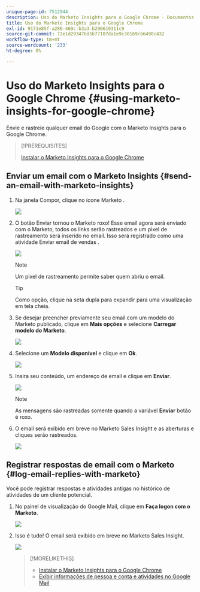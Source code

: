 ```yaml
---
unique-page-id: 7512944
description: Uso do Marketo Insights para o Google Chrome - Documentos do Marketo - Documentação do produto
title: Uso do Marketo Insights para o Google Chrome
exl-id: 9171e85f-a286-469c-b3a3-b290619311c9
source-git-commit: 72e1d29347bd5b77107da1e9c30169cb6490c432
workflow-type: tm+mt
source-wordcount: '233'
ht-degree: 0%

---
```


# Uso do Marketo Insights para o Google Chrome {#using-marketo-insights-for-google-chrome}

Envie e rastreie qualquer email do Google com o Marketo Insights para o Google Chrome.

>[!PREREQUISITES]
>
>[Instalar o Marketo Insights para o Google Chrome](/help/marketo/product-docs/marketo-sales-insight/msi-chrome-plugin/install-marketo-insights-for-google-chrome.md)

## Enviar um email com o Marketo Insights {#send-an-email-with-marketo-insights}

1. Na janela Compor, clique no ícone Marketo .

   ![](assets/image2015-10-5-14-3a57-3a53.png)

1. O botão Enviar tornou o Marketo roxo! Esse email agora será enviado com o Marketo, todos os links serão rastreados e um pixel de rastreamento será inserido no email. Isso será registrado como uma atividade Enviar email de vendas .

   ![](assets/image2015-10-5-15-3a2-3a21.png)

   >[!NOTE]
   >
   >Um pixel de rastreamento permite saber quem abriu o email.

   >[!TIP]
   >
   >Como opção, clique na seta dupla para expandir para uma visualização em tela cheia.

1. Se desejar preencher previamente seu email com um modelo do Marketo publicado, clique em **Mais opções** e selecione **Carregar modelo do Marketo**.

   ![](assets/image2015-10-5-15-3a6-3a50.png)

1. Selecione um **Modelo disponível** e clique em **Ok**.

   ![](assets/image2015-10-5-15-3a11-3a44.png)

1. Insira seu conteúdo, um endereço de email e clique em **Enviar**.

   ![](assets/image2015-10-6-14-3a37-3a32.png)

   >[!NOTE]
   >
   >As mensagens são rastreadas somente quando a variável **Enviar** botão é roxo.

1. O email será exibido em breve no Marketo Sales Insight e as aberturas e cliques serão rastreados.

   ![](assets/image2015-4-23-16-3a59-3a43.png)

## Registrar respostas de email com o Marketo {#log-email-replies-with-marketo}

Você pode registrar respostas e atividades antigas no histórico de atividades de um cliente potencial.

1. No painel de visualização do Google Mail, clique em **Faça logon com o Marketo**.

   ![](assets/image2015-4-23-17-3a0-3a42.png)

1. Isso é tudo! O email será exibido em breve no Marketo Sales Insight.

   ![](assets/image2015-4-23-17-3a1-3a26.png)

   >[!MORELIKETHIS]
   >
   >* [Instalar o Marketo Insights para o Google Chrome](/help/marketo/product-docs/marketo-sales-insight/msi-chrome-plugin/install-marketo-insights-for-google-chrome.md)
   >* [Exibir informações de pessoa e conta e atividades no Google Mail](/help/marketo/product-docs/marketo-sales-insight/msi-chrome-plugin/view-person-and-account-information-and-activities-in-google-mail.md)


